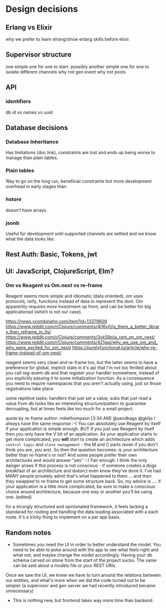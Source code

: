 # Design decisions

## Erlang vs Elixir

why we prefer to learn elrang/show erlang skills before elixir.

## Supervisor structure

one simple one for one to start.
possibly another simple one for one to isolate different channels
why not gen event
why not pools

## API
### identifiers
db id vs names vs uuid

## Database decisions

### Database Inheritance

Has limitations (doc link), constraints are lost and ends up being worse to manage
than plain tables.

### Plain tables

Way to go on the long run, beneficial constraints but more development overhead
in early stages than.

### hstore

doesn't have arrays.

### jsonb

Useful for development until supported channels are settled and we know what the
data looks like.

## Rest Auth: Basic, Tokens, jwt

## UI: JavaScript, ClojureScript, Elm?

### Om vs Reagent vs Om.next vs re-frame

Reagent seems more simple and idiomatic (data oriented), om uses
protocols, reify, functions instead of data to represent the dom.
Om apparently requires more investment up front, and can be better for big
applicationsd (which is not our case).

https://news.ycombinator.com/item?id=13379609
https://www.reddit.com/r/Clojure/comments/4i16v0/is_there_a_better_library_than_reframe_in_its/
https://www.reddit.com/r/Clojure/comments/3vk58p/a_rant_on_om_next/
https://www.reddit.com/r/Clojure/comments/421gqj/why_we_use_om_and_why_were_excited_for_om_next/
https://purelyfunctional.tv/article/why-re-frame-instead-of-om-next/


reagent seems very clean and re-frame too, but the latter seems to have a preference
for global, implicit state in it's api that I'm not too thrilled about:
you call reg-event-db and that register your handler somewhere, instead of
you explicitly passing it to some initialization function. As a consequence
you need to require namespaces that you aren't actually using, just so those
registrations take place

some reptitive tasks: handlers that just set a value, subs that just read a value from db
looks like an interesting structure/pattern to guarantee decoupling, but at times
feels like too much for a small project.

quote by re-frame author:
mikethompson [3:34 AM]
@sandbags @gklijs I always have the same response :-)  You can absolutely use Reagent by itself if your application is simple enough.  BUT if  you just use Reagent by itself then you only have the V bit of an application.  As your application starts to get more complicated, you **will** start to create an architecture which adds `control logic` and `state management` - the M and C parts (even if you don't think you are, you are).  So then the question becomes:  is your architecture better than re-frame's or not?  And some people prefer their own architectures and would answer "yes" :-)   Fair enough.
I think the only danger arises if this process is not conscious - if someone creates a dogs breakfast of an architecture and doesn;t even know they've done it.  I've had MANY people privately admit that's what happened to them ... and then they swapped to re-frame to get some structure back.
So, my advice is .... if your application is a little more complicated, be sure to make a conscious choice around architecture, because one way or another you'll be using one. (edited)

for a strongly structured and opinionated framework, it feels lacking
a standarad for routing and handling the data loading associated with a
each route. It's a tricky thing to implement on a per app basis.

## Random notes

- Sometimes you need the UI in order to better understand the model. You need to be able
to poke around with the app to see what feels right and what not, and maybe change
the model accordingly. Having your db schema carved on stone from the start of the project sucks.
The same can be said about a models file or your REST URIs.

Once we saw the UI, we knew we have to turn around the relations between our
entities, and what's more when we did the code turned out to be simpler
(a supervisor and gen server we had recently introduced became unnecessary)

- This is nothing new, but frontend takes way more time than backend.
